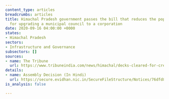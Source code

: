```yaml
---
content_type: articles
breadcrumbs: articles
title: Himachal Pradesh government passes the bill that reduces the population criteria
  for upgrading a municipal council to a corporation
date: 2020-09-16 04:00:00 +0000
states:
- Himachal Pradesh
sectors:
- Infrastructure and Governance
subsectors: []
sources:
- name: The Tribune
  url: https://www.tribuneindia.com/news/himachal/decks-cleared-for-creation-of-3-mcs-139864
details:
- name: Assembly Decision (In Hindi)
  url: https://secure.evidhan.nic.in/SecureFileStructure/Notices/76dfd8b2-001c-44bb-b80a-d8071e14e20f.pdf
is_analysis: false

---
```


